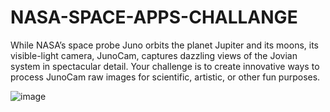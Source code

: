 # NASA-SPACE-APPS-CHALLANGE
While NASA’s space probe Juno orbits the planet Jupiter and its moons, its visible-light camera, JunoCam, captures dazzling views of the Jovian system in spectacular detail. Your challenge is to create innovative ways to process JunoCam raw images for scientific, artistic, or other fun purposes.

![image](https://user-images.githubusercontent.com/72542171/193439593-c09f6aa6-5b35-4254-bb65-9cfe0ea4b39d.png)

